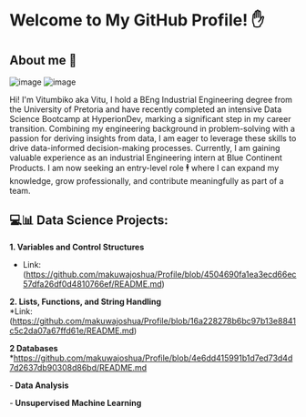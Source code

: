 # Welcome to My GitHub Profile! ✋

## About me 🦾
![image](https://github.com/user-attachments/assets/e4c13522-9925-4f0d-8995-1bc82c91f2d8) ![image](https://github.com/user-attachments/assets/c40dca17-cfec-4d39-a1a4-c4961974c646)

Hi! I'm Vitumbiko aka Vitu, I hold a BEng Industrial Engineering degree from the University of Pretoria and have recently completed an intensive Data Science Bootcamp at HyperionDev, marking a significant step in my career transition. Combining my engineering background in problem-solving with a passion for deriving insights from data, I am eager to leverage these skills to drive data-informed decision-making processes. Currently, I am gaining valuable experience as an industrial Engineering intern at Blue Continent Products. I am now seeking an entry-level role 🕴️ where I can expand my knowledge, grow professionally, and contribute meaningfully as part of a team.

## 💻📊 Data Science Projects:

**1. Variables and Control Structures**
* Link: (https://github.com/makuwajoshua/Profile/blob/4504690fa1ea3ecd66ec57dfa26df0d4810766ef/README.md)

**2. Lists, Functions, and String Handling**<br>
*Link: (https://github.com/makuwajoshua/Profile/blob/16a228278b6bc97b13e8841c5c2da07a67ffd61e/README.md)

**2 Databases**</b>
*https://github.com/makuwajoshua/Profile/blob/4e6dd415991b1d7ed73d4d7d2637db90308d86bd/README.md

-<b> Data Analysis</b>

-<b> Unsupervised Machine Learning</b>

